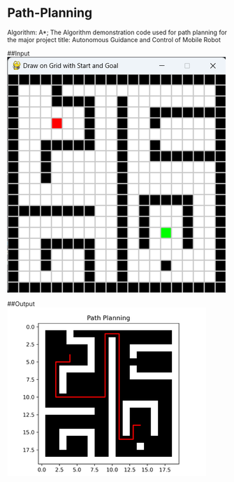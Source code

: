 # Path-Planning
Algorithm: A*; The Algorithm demonstration code used for path planning for the major project title: Autonomous Guidance and Control of Mobile Robot

##Input
<img src="input.png">

##Output
<img src="output.png">
